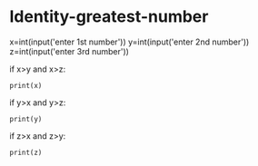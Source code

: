 # Identity-greatest-number

x=int(input('enter 1st number'))
y=int(input('enter 2nd number'))
z=int(input('enter 3rd number'))


if x>y and x>z:

	print(x)

if y>x and y>z:

	print(y)

if z>x and z>y:

	print(z)

